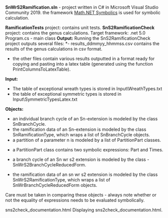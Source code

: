 
<p><strong>SnWrS2Ramification.sln</strong> - project written in C# in Microsoft Visual Studio Community 2019.
 the framework <a href="https://symbolics.mathdotnet.com/">Math.NET Symbolics</a>  is used for symbolic calculation.</p>
<p><strong>RamificationTests</strong> project: contains unit tests. 
<strong>SnS2RamificationCheck</strong> project:  contains the genus calculations. Target framework: .net 5.0
        Program.cs - main class
<strong>Output:</strong>
Running the SnS2RamificationCheck project outputs several files:
*- results_ddmmyy_hhmmss.csv contains the results of the genus calculations in csv format.</p>
<ul>
<li>the other files contain various results outputted in a format ready for copying and pasting into a latex table (generated using the function PrintColumnsToLatexTable).</li>
</ul>
<p><strong>Input:</strong></p>
<ul>
<li>The table of exceptional wreath types is stored in Input\WreathTypes.txt </li>
<li>the table of exceptional symmetric types is stored in Input\SymmetricTypesLatex.txt</li>
</ul>
<p><strong>Objects:</strong>        </p>
<ul>
<li>an individual branch cycle of an Sn-extension is modeled by the class SnBranchCycle.</li>
<li>the ramification data of an Sn-extension is modeled by the class SnRamificationType, which wraps a list of SnBranchCycle objects.</li>
<li>a partition of a parameter n is modeled by a list of PartitionPart classes.</li>
<li><p>a PartitionPart class contains two symbolic expressions: Part and Times.</p>
</li>
<li><p>a branch cycle of an Sn wr s2 extension is modeled by the class     - SnWrS2BranchCycleReducedForm.    </p>
</li>
<li>the ramification data of an sn wr s2 extension is modeled by the class SnWrS2RamificationType, which wraps a list of SnWrBranchCycleReducedForm objects.</li>
</ul>
<p>Care must be taken in comparing these objects - always note whether or not the equality of expressions needs to be evaluated symbolically. </p>
sns2check_documentation.html
Displaying sns2check_documentation.html.
